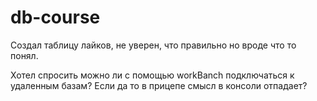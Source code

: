 # db-course

Создал таблицу лайков, не уверен, что правильно но вроде что то понял.

Хотел спросить можно ли с помощью workBanch  подключаться к удаленным базам?  Если да то в прицепе смысл в консоли отпадает?
